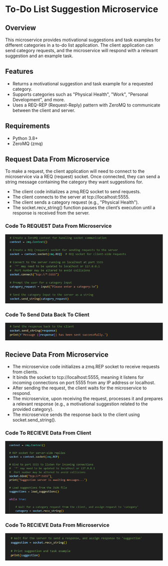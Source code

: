 # To-Do List Suggestion Microservice


## Overview 

This microservice provides motivational suggestions and task examples for different categories in a to-do list application. The client application can send category requests, and the microservice will respond with a relevant suggestion and an example task.

## Features

* Returns a motivational suggestion and task example for a requested category.
* Supports categories such as "Physical Health", "Work", "Personal Development", and more.
* Uses a REQ-REP (Request-Reply) pattern with ZeroMQ to communicate between the client and server.

## Requirements

* Python 3.8+
* ZeroMQ (zmq)


## Request Data From Microservice

To make a request, the client application will need to connect to the microservice via a REQ (request) socket. Once connected, they can send a string message containing the category they want suggestions for.

* The client code initializes a zmq.REQ socket to send requests.
* The client connects to the server at tcp://localhost:5555.
* The client sends a category request (e.g., "Physical Health").
* The socket.recv_string() function pauses the client’s execution until a response is received from the server.

### Code To REQUEST Data From Microservice 
![Programmatically REQUEST Data](images/request-data-from-microservice.png)

### Code To Send Data Back To Client
![Programmatically REQUEST Data](images/send-data-to-client.png)

## Recieve Data From Microservice

* The microservice code initializes a zmq.REP socket to receive requests from clients.
* It binds the socket to tcp://localhost:5555, meaning it listens for incoming connections on port 5555 from any IP address or localhost.
* After sending the request, the client waits for the microservice to respond.
* The microservice, upon receiving the request, processes it and prepares a relevant response (e.g., a motivational suggestion related to the provided category).
* The microservice sends the response back to the client using socket.send_string().

### Code To RECIEVE Data From Client 
![Programmatically RECIEVE Data](images/recieve-request-from-client.png)

### Code To RECIEVE Data From Microservice 
![Programmatically REQUEST Data](images/recieve-data-from-microservice.png)
